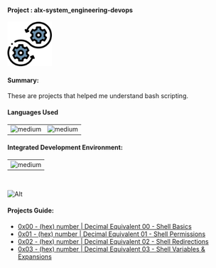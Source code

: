 <div>
  <h4>Project : alx-system_engineering-devops</h4>
  <a href="https://github.com/iamnotnato/alx-system_engineering-devops">
    <img src="https://github.com/iamnotnato/alx-system_engineering-devops/blob/master/images/logo.png" alt="Logo" width="100" height="100">
  </a>
</div>
<h4>Summary: </h4>
These are projects that helped me understand bash scripting.

<h4>Languages Used</h4>
<table>
  <tr>
    <td><img alt="medium" src="https://img.shields.io/badge/Shell_Script-121011?style=for-the-badge&logo=gnu-bash&logoColor=white"></td>
    <td><img alt="medium" src="https://img.shields.io/badge/Markdown-000000?style=for-the-badge&logo=markdown&logoColor=white"></td>
  </tr>
</table>

<h4>Integrated Development Environment:</h4>
<table>
  <tr>
<td><img alt="medium" src="https://img.shields.io/badge/Emacs-%237F5AB6.svg?&style=for-the-badge&logo=gnu-emacs&logoColor=white"></td>
  </tr>
</table>

<br>

![Alt](https://repobeats.axiom.co/api/embed/91ac37b53e43b84fc8bee59df74f32cb4c53c465.svg "Repobeats analytics image")


<h4>Projects Guide: </h4>

* [0x00 - (hex) number | Decimal Equivalent 00 - Shell Basics](./0x00-shell_basics)
* [0x01 - (hex) number | Decimal Equivalent 01 - Shell Permissions](./0x01-shell_permissions)
* [0x02 - (hex) number | Decimal Equivalent 02 - Shell Redirections](./0x02-shell_redirections)
* [0x03 - (hex) number | Decimal Equivalent 03 - Shell Variables & Expansions](./0x03-shell_variables_expansions)


